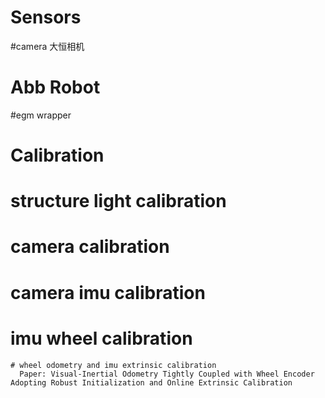# Sensors 
  #camera 大恒相机
  
# Abb Robot
  #egm wrapper
  
# Calibration
  # structure light calibration
  # camera calibration
  # camera imu calibration
  # imu wheel calibration
    # wheel odometry and imu extrinsic calibration
      Paper: Visual-Inertial Odometry Tightly Coupled with Wheel Encoder Adopting Robust Initialization and Online Extrinsic Calibration
      
